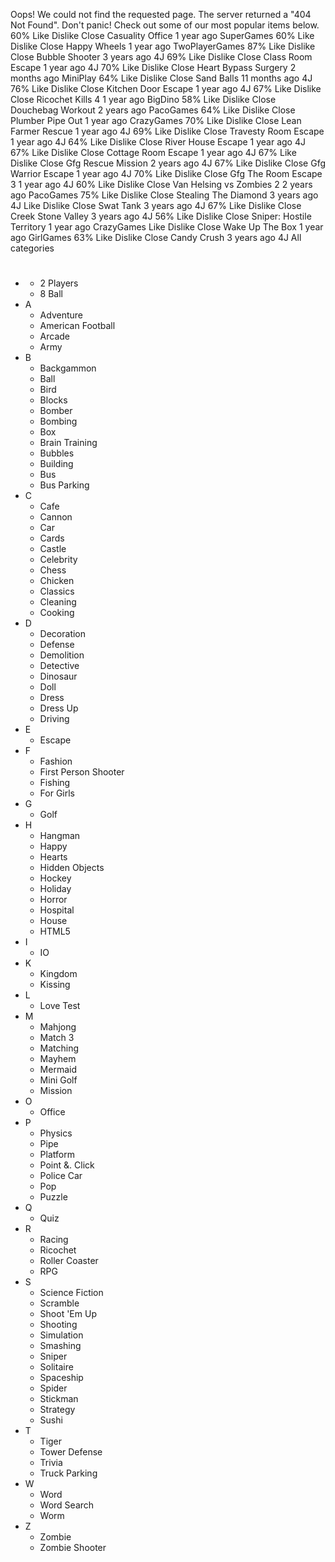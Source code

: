Oops! We could not find the requested page. The server returned a "404 Not Found". Don't panic! Check out some of our most popular items below. 60% Like Dislike Close Casuality Office 1 year ago SuperGames 60% Like Dislike Close Happy Wheels 1 year ago TwoPlayerGames 87% Like Dislike Close Bubble Shooter 3 years ago 4J 69% Like Dislike Close Class Room Escape 1 year ago 4J 70% Like Dislike Close Heart Bypass Surgery 2 months ago MiniPlay 64% Like Dislike Close Sand Balls 11 months ago 4J 76% Like Dislike Close Kitchen Door Escape 1 year ago 4J 67% Like Dislike Close Ricochet Kills 4 1 year ago BigDino 58% Like Dislike Close Douchebag Workout 2 years ago PacoGames 64% Like Dislike Close Plumber Pipe Out 1 year ago CrazyGames 70% Like Dislike Close Lean Farmer Rescue 1 year ago 4J 69% Like Dislike Close Travesty Room Escape 1 year ago 4J 64% Like Dislike Close River House Escape 1 year ago 4J 67% Like Dislike Close Cottage Room Escape 1 year ago 4J 67% Like Dislike Close Gfg Rescue Mission 2 years ago 4J 67% Like Dislike Close Gfg Warrior Escape 1 year ago 4J 70% Like Dislike Close Gfg The Room Escape 3 1 year ago 4J 60% Like Dislike Close Van Helsing vs Zombies 2 2 years ago PacoGames 75% Like Dislike Close Stealing The Diamond 3 years ago 4J Like Dislike Close Swat Tank 3 years ago 4J 67% Like Dislike Close Creek Stone Valley 3 years ago 4J 56% Like Dislike Close Sniper: Hostile Territory 1 year ago CrazyGames Like Dislike Close Wake Up The Box 1 year ago GirlGames 63% Like Dislike Close Candy Crush 3 years ago 4J All categories

*   #
    *   2 Players
    *   8 Ball
*   A
    *   Adventure
    *   American Football
    *   Arcade
    *   Army
*   B
    *   Backgammon
    *   Ball
    *   Bird
    *   Blocks
    *   Bomber
    *   Bombing
    *   Box
    *   Brain Training
    *   Bubbles
    *   Building
    *   Bus
    *   Bus Parking
*   C
    *   Cafe
    *   Cannon
    *   Car
    *   Cards
    *   Castle
    *   Celebrity
    *   Chess
    *   Chicken
    *   Classics
    *   Cleaning
    *   Cooking
*   D
    *   Decoration
    *   Defense
    *   Demolition
    *   Detective
    *   Dinosaur
    *   Doll
    *   Dress
    *   Dress Up
    *   Driving
*   E
    *   Escape
*   F
    *   Fashion
    *   First Person Shooter
    *   Fishing
    *   For Girls
*   G
    *   Golf
*   H
    *   Hangman
    *   Happy
    *   Hearts
    *   Hidden Objects
    *   Hockey
    *   Holiday
    *   Horror
    *   Hospital
    *   House
    *   HTML5
*   I
    *   IO
*   K
    *   Kingdom
    *   Kissing
*   L
    *   Love Test
*   M
    *   Mahjong
    *   Match 3
    *   Matching
    *   Mayhem
    *   Mermaid
    *   Mini Golf
    *   Mission
*   O
    *   Office
*   P
    *   Physics
    *   Pipe
    *   Platform
    *   Point &. Click
    *   Police Car
    *   Pop
    *   Puzzle
*   Q
    *   Quiz
*   R
    *   Racing
    *   Ricochet
    *   Roller Coaster
    *   RPG
*   S
    *   Science Fiction
    *   Scramble
    *   Shoot 'Em Up
    *   Shooting
    *   Simulation
    *   Smashing
    *   Sniper
    *   Solitaire
    *   Spaceship
    *   Spider
    *   Stickman
    *   Strategy
    *   Sushi
*   T
    *   Tiger
    *   Tower Defense
    *   Trivia
    *   Truck Parking
*   W
    *   Word
    *   Word Search
    *   Worm
*   Z
    *   Zombie
    *   Zombie Shooter